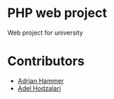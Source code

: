 # PHP web project
Web project for university

# Contributors
+ [Adrian Hammer](https://github.com/Adrianhammer)
+ [Adel Hodzalari](https://github.com/adelh98)
